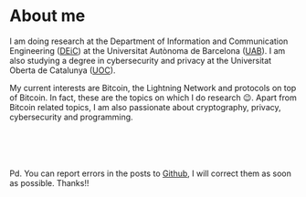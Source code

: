 
# About me

I am doing research at the Department of Information and Communication Engineering ([DEiC](https://deic.uab.cat/)) at the Universitat Autònoma de Barcelona ([UAB](https://www.uab.cat/)). I am also studying a degree in cybersecurity and privacy at the Universitat Oberta de Catalunya ([UOC](https://www.uoc.edu)).

My current interests are Bitcoin, the Lightning Network and protocols on top of Bitcoin. In fact, these are the topics on which I do research 😉. Apart from Bitcoin related topics, I am also passionate about cryptography, privacy, cybersecurity and programming.

\
\
\
\
Pd. You can report errors in the posts to [Github](https://github.com/polespinasa/website), I will correct them as soon as possible. Thanks!!